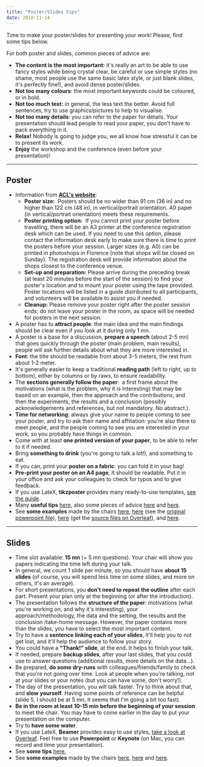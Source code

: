 ```yaml
---
title: "Poster/Slides tips"
date: 2018-11-14
---
```


Time to make your poster/slides for presenting your work! Please, find some tips below.

For both poster and slides, common pieces of advice are:

- **The content is the most important:** it's really an art to be able to use fancy styles while being crystal clear, be careful or use simple styles (no shame, most people use the same basic latex style, or just blank slides, it's perfectly fine!), and avoid dense poster/slides.
- **Not too many colours**: the most important keywords could be coloured, or in bold.
- **Not too much text:** in general, the less text the better. Avoid full sentences, try to use graphics/pictures to help to visualise.
- **Not too many details**: you can refer to the paper for details. Your presentation should lead people to read your paper, you don't have to pack everything in it.
- **Relax!** Nobody is going to judge you, we all know how stressful it can be to present its work.
- **Enjoy** the workshop and the conference (even before your presentation)!

* * *

## Poster

- Information from **[ACL's website](http://www.acl2019.org/EN/instructions-for-presenters.xhtml)**:
    - **Poster size:**  Posters should be no wider than 91 cm (36 in) and no higher than 122 cm (48 in), in vertical/portrait orientation. A0 paper (in vertical/portrait orientation) meets these requirements.
    - **Poster printing option:**  If you cannot print your poster before travelling, there will be an A3 printer at the conference registration desk which can be used. If you need to use this option, please contact the information desk early to make sure there is time to print the posters before your session. Larger sizes (e.g. A0) can be printed in photoshops in Florence (note that shops will be closed on Sunday). The registration desk will provide information about the shops closest to the conference venue.
    - **Set-up and preparation:** Please arrive during the preceding break (at least 20 minutes before the start of the session) to find your poster's location and to mount your poster using the tape provided. Poster locations will be listed in a guide distributed to all participants, and volunteers will be available to assist you if needed.
    - **Cleanup:** Please remove your poster right after the poster session ends; do not leave your poster in the room, as space will be needed for posters in the next session.
- A poster has to **attract people**: the main idea and the main findings should be clear even if you look at it during only 1 mn.
- A poster is a base for a discussion, **prepare a speech** (about 2-5 mn) that goes quickly through the poster (main problem, main results), people will ask further details about what they are more interested in.
- **Font**: the title should be readable from about 3-5 meters, the rest from about 1-2 meter.
- It's generally easier to keep a traditional **reading path** (left to right, up to bottom), either by columns or by raws, to ensure readability.
- The **sections generally follow the paper**:  a first frame about the motivations (what is the problem, why it is interesting) that may be based on an example, then the approach and the contributions, and then the experiments, the results and a conclusion (possibly acknowledgements and references, but not mandatory. No abstract.).
- **Time for networking**: always give your name to people coming to see your poster, and try to ask their name and affiliation: you're also there to meet people, and the people coming to see you are interested in your work, so you probably have things in common.
- Come with at least **one printed version of your paper**, to be able to refer to it if needed.
- Bring **something to drink** (you're going to talk a lot!), and something to eat.
- If you can, print your **poster on a fabric**: you can fold it in your bag!
- **Pre-print your poster on an A4 page**, it should be readable. Put it in your office and ask your colleagues to check for typos and to give feedback.
- If you use LateX, **tikzposter** provides many ready-to-use templates, [see the guide](file:///Users/chloebraud/Downloads/styleguide.pdf).
- Many **useful tips** [here](http://colinpurrington.com/tips/poster-design), also some pieces of advice [here](http://guides.nyu.edu/posters) and [here](http://hsp.berkeley.edu/sites/default/files/ScientificPosters.pdf).
- See **some examples** made by the chairs [here](http://www.winlp.org/wp-content/uploads/2017/07/CoNLL_Poster.pdf), [here](http://www.winlp.org/wp-content/uploads/2017/07/EMNLP-2016-Stance.pdf) (see the [original powerpoint file](http://www.winlp.org/wp-content/uploads/2017/07/EMNLP-2016-Stance.ppt)), [here](http://www.winlp.org/wp-content/uploads/2017/07/poster_coling16.pdf) (get the [source files on Overleaf](https://www.overleaf.com/read/hwbnswvymdmt)), and [here](http://www.winlp.org/wp-content/uploads/2017/07/poster_emnlp15.pdf).

* * *

## Slides

- Time slot available: **15 mn** (+ 5 mn questions). Your chair will show you papers indicating the time left during your talk.
- In general, we count 1 slide per minute, so you should have **about 15 slides** (of course, you will spend less time on some slides, and more on others, it's an average).
- For short presentations, you **don't need to repeat the outline** after each part. Present your plan only at the beginning (or after the introduction).
- The presentation follows the **structure of the paper**: motivations (what you're working on, and why it's interesting), your approach/methodology, the data and the setting, the results and the conclusion /take-home message. However, the paper contains more than the slides, you have to select the most important content.
- Try to have a **sentence linking each of your slides**, it'll help you to not get lost, and it'll help the audience to follow your story.
- You could have a **"Thank!" slide**, at the end. It helps to finish your talk.
- If needed, prepare **backup slides**, after your last slides, that you could use to answer questions (additional results, more details on the data...).
- Be prepared, **do some dry-runs** with colleagues/friends/family to check that you're not going over time. Look at people when you're talking, not at your slides or your notes (but you can have some, don't worry!).
- The day of the presentation, you will talk faster. Try to think about that, and **slow** **yourself**. Having some points of reference can be helpful (slide 5, I should be at 5 mn, it seems that I'm going a bit too fast).
- **Be in the room at least 10-15 min before the beginning of your session** to meet the chair. You may have to come earlier in the day to put your presentation on the computer.
- Try to **have some water**.
- If you use LateX, **Beamer** provides easy to use styles, [take a look at Overleaf](https://www.overleaf.com/gallery/tagged/presentation#.WWTGV9OGNE4). Feel free to use **Powerpoint** or **Keynote** (on Mac, you can record and time your presentation).
- See **some tips** [here.](http://www.tropicalmba.com/presentation/)
- See **some examples** made by the chairs [here](http://www.winlp.org/wp-content/uploads/2017/07/slides_emnlp16.pdf), [here](http://www.winlp.org/wp-content/uploads/2017/07/slides_eacl17.pdf) and [here](http://www.winlp.org/wp-content/uploads/2017/07/slides_acl14.pdf).
